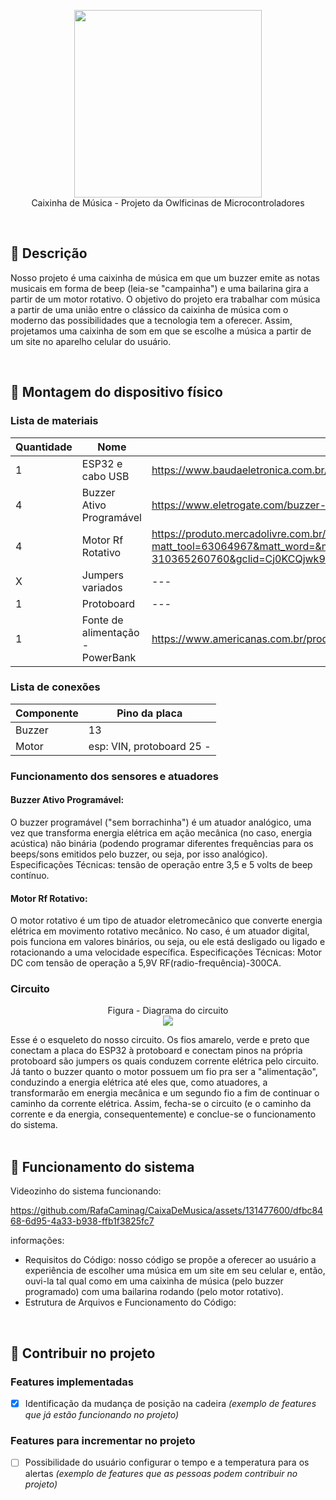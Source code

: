 <p align="center">
  <img src="https://media.elektor.com/media/catalog/product/cache/9cc822bfc6a57f9729d464b8b5e0e0df/j/o/joy-it-nodemcu-esp32-development-board_front.png" width="300" /><br/>
Caixinha de Música - Projeto da Owlficinas de Microcontroladores <br/>
</p>

<br/>

## :pushpin: Descrição

Nosso projeto é uma caixinha de música em que um buzzer emite as notas musicais em forma de beep (leia-se "campainha") e uma bailarina gira a partir de um motor rotativo. O objetivo do projeto era trabalhar com música a partir de uma união entre o clássico da caixinha de música com o moderno das possibilidades que a tecnologia tem a oferecer. Assim, projetamos uma caixinha de som em que se escolhe a música a partir de um site no aparelho celular do usuário.


<br/>

## :robot: Montagem do dispositivo físico

### Lista de materiais

| Quantidade | Nome | Link para referência |
| --- | --- | --- |
| 1 | ESP32 e cabo USB | https://www.baudaeletronica.com.br/placa-doit-esp32-bluetooth-e-wifi.html |
| 4 | Buzzer Ativo Programável | https://www.eletrogate.com/buzzer-ativo-5v?utm_source=Site&utm_medium=GoogleMerchant&utm_campaign=GoogleMerchant&gad=1&gclid=Cj0KCQjwk96lBhDHARIsAEKO4xauBy1Zdvprys4j1ThOaqRjedv45X4-ec5x3n0ZeytOvHP0reTzkQkaAu_0EALw_wcB |
| 4 | Motor Rf Rotativo | https://produto.mercadolivre.com.br/MLB-3379691027-motor-rf-300-para-robotica-dvd-playstation-59v-6600rpm-_JM?matt_tool=63064967&matt_word=&matt_source=google&matt_campaign_id=14303413826&matt_ad_group_id=133431076203&matt_match_type=&matt_network=g&matt_device=c&matt_creative=584156655540&matt_keyword=&matt_ad_position=&matt_ad_type=pla&matt_merchant_id=5069482700&matt_product_id=MLB3379691027&matt_product_partition_id=310365260760&matt_target_id=pla-310365260760&gclid=Cj0KCQjwk96lBhDHARIsAEKO4 |
| X | Jumpers variados | --- |
| 1 | Protoboard | --- |
| 1 | Fonte de alimentação - PowerBank | https://www.americanas.com.br/produto/2706391331 |

### Lista de conexões

| Componente | Pino da placa |
| --- | --- |
| Buzzer | 13 |
| Motor | esp: VIN, protoboard 25 - |


### Funcionamento dos sensores e atuadores

#### Buzzer Ativo Programável:

O buzzer programável ("sem borrachinha") é um atuador analógico, uma vez que transforma energia elétrica em ação mecânica (no caso, energia acústica) não binária (podendo programar diferentes frequências para os beeps/sons emitidos pelo buzzer, ou seja, por isso analógico).
Especificações Técnicas: tensão de operação entre 3,5 e 5 volts de beep contínuo.


#### Motor Rf Rotativo:

O motor rotativo é um tipo de atuador eletromecânico que converte energia elétrica em movimento rotativo mecânico. No caso, é um atuador digital, pois funciona em valores binários, ou seja, ou ele está desligado ou ligado e rotacionando a uma velocidade específica.
Especificações Técnicas: Motor DC com tensão de operação a 5,9V RF(radio-frequência)-300CA.


### Circuito

<p align="center">
Figura - Diagrama do circuito<br/>
  <img src= "https://cdn.discordapp.com/attachments/1131229981071134811/1131409755127173160/IMG-20230719-WA0034.jpg" /><br/>
</p>
Esse é o esqueleto do nosso circuito. Os fios amarelo, verde e preto que conectam a placa do ESP32 à protoboard e conectam pinos na própria protoboard são jumpers os quais conduzem corrente elétrica pelo circuito. Já tanto o buzzer quanto o motor possuem um fio pra ser a "alimentação", conduzindo a energia elétrica até eles que, como atuadores, a transformarão em energia mecânica e um segundo fio a fim de continuar o caminho da corrente elétrica. Assim, fecha-se o circuito (e o caminho da corrente e da energia, consequentemente) e conclue-se o funcionamento do sistema.
<br/>

<br/>

## :electric_plug: Funcionamento do sistema

Videozinho do sistema funcionando:



https://github.com/RafaCaminag/CaixaDeMusica/assets/131477600/dfbc8468-6d95-4a33-b938-ffb1f3825fc7



informações:
- Requisitos do Código: nosso código se propõe a oferecer ao usuário a experiência de escolher uma música em um site em seu celular e, então, ouvi-la tal qual como em uma caixinha de música (pelo buzzer programado) com uma bailarina rodando (pelo motor rotativo). 
- Estrutura de Arquivos e Funcionamento do Código:


<br/>

## :busts_in_silhouette: Contribuir no projeto

### Features implementadas

- [x] Identificação da mudança de posição na cadeira *(exemplo de features que já estão funcionando no projeto)*


### Features para incrementar no projeto

- [ ] Possibilidade do usuário configurar o tempo e a temperatura para os alertas *(exemplo de features que as pessoas podem contribuir no projeto)*


